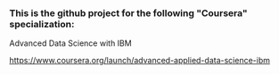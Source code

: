 ### This is the github project for the following "Coursera" specialization:

Advanced Data Science with IBM

https://www.coursera.org/launch/advanced-applied-data-science-ibm
